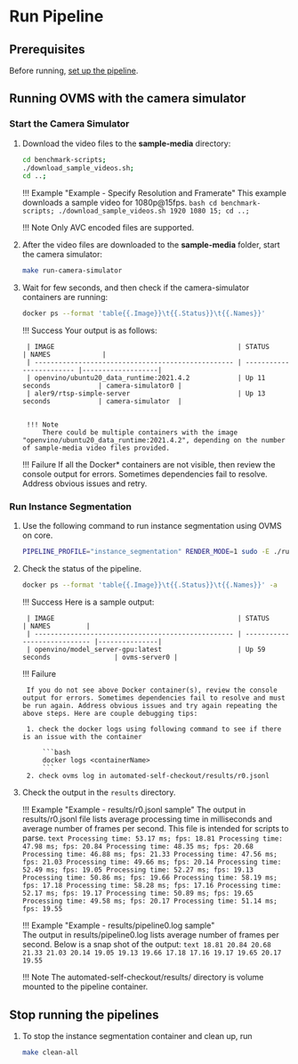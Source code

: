 # Run Pipeline

## Prerequisites
Before running, [set up the pipeline](./pipelinesetup.md).

## Running OVMS with the camera simulator

### Start the Camera Simulator

1. Download the video files to the **sample-media** directory:
    ```bash
    cd benchmark-scripts;
    ./download_sample_videos.sh;
    cd ..;
    ```

    !!! Example "Example - Specify Resolution and Framerate"
        This example downloads a sample video for 1080p@15fps.
        ```bash
        cd benchmark-scripts;
        ./download_sample_videos.sh 1920 1080 15;
        cd ..;
        ```

    !!! Note
        Only AVC encoded files are supported.

2. After the video files are downloaded to the **sample-media** folder, start the camera simulator:
    ```bash
    make run-camera-simulator
    ```

3. Wait for few seconds, and then check if the camera-simulator containers are running:
    ```bash
    docker ps --format 'table{{.Image}}\t{{.Status}}\t{{.Names}}'
    ```

    !!! Success
        Your output is as follows:
    
        | IMAGE                                              | STATUS                   | NAMES             |
        | -------------------------------------------------- | ------------------------ |-------------------|
        | openvino/ubuntu20_data_runtime:2021.4.2            | Up 11 seconds            | camera-simulator0 |
        | aler9/rtsp-simple-server                           | Up 13 seconds            | camera-simulator  |
    
    
        !!! Note
            There could be multiple containers with the image "openvino/ubuntu20_data_runtime:2021.4.2", depending on the number of sample-media video files provided.
    
    !!! Failure
        If all the Docker* containers are not visible, then review the console output for errors. Sometimes dependencies fail to resolve. Address obvious issues and retry.

### Run Instance Segmentation

1. Use the following command to run instance segmentation using OVMS on core.

    ```bash
    PIPELINE_PROFILE="instance_segmentation" RENDER_MODE=1 sudo -E ./run.sh --workload ovms --platform core --inputsrc rtsp://127.0.0.1:8554/camera_0
    ```

2. Check the status of the pipeline.
   
    ```bash
    docker ps --format 'table{{.Image}}\t{{.Status}}\t{{.Names}}' -a
    ```
    !!! Success
        Here is a sample output:

        | IMAGE                                              | STATUS                       | NAMES         |
        | -------------------------------------------------- | ---------------------------- |---------------|
        | openvino/model_server-gpu:latest                   | Up 59 seconds                | ovms-server0 |

    !!! Failure
   
        If you do not see above Docker container(s), review the console output for errors. Sometimes dependencies fail to resolve and must be run again. Address obvious issues and try again repeating the above steps. Here are couple debugging tips:
   
        1. check the docker logs using following command to see if there is an issue with the container
   
            ```bash
            docker logs <containerName>
            ```
        2. check ovms log in automated-self-checkout/results/r0.jsonl

3. Check the output in the `results` directory.

    !!! Example "Example - results/r0.jsonl sample"
        The output in results/r0.jsonl file lists average processing time in milliseconds and average number of frames per second. This file is intended for scripts to parse.
         ```text
         Processing time: 53.17 ms; fps: 18.81
         Processing time: 47.98 ms; fps: 20.84
         Processing time: 48.35 ms; fps: 20.68
         Processing time: 46.88 ms; fps: 21.33
         Processing time: 47.56 ms; fps: 21.03
         Processing time: 49.66 ms; fps: 20.14
         Processing time: 52.49 ms; fps: 19.05
         Processing time: 52.27 ms; fps: 19.13
         Processing time: 50.86 ms; fps: 19.66
         Processing time: 58.19 ms; fps: 17.18
         Processing time: 58.28 ms; fps: 17.16
         Processing time: 52.17 ms; fps: 19.17
         Processing time: 50.89 ms; fps: 19.65
         Processing time: 49.58 ms; fps: 20.17
         Processing time: 51.14 ms; fps: 19.55
         ```

    !!! Example "Example - results/pipeline0.log sample"   
        The output in results/pipeline0.log lists average number of frames per second. Below is a snap shot of the output:
        ```text
        18.81
        20.84
        20.68
        21.33
        21.03
        20.14
        19.05
        19.13
        19.66
        17.18
        17.16
        19.17
        19.65
        20.17
        19.55
        ```
    
    !!! Note
        The automated-self-checkout/results/ directory is volume mounted to the pipeline container.

## Stop running the pipelines

1. To stop the instance segmentation container and clean up, run 
    ```bash
    make clean-all
    ```